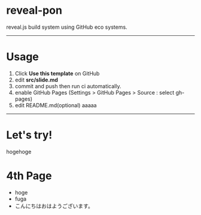 # reveal-pon

reveal.js build system
using GitHub eco systems.

---

# Usage

1. Click **Use this template** on GitHub
2. edit **src/slide.md**
3. commit and push then run ci automatically.
4. enable GitHub Pages (Settings > GitHub Pages > Source : select gh-pages)
5. edit README.md(optional)
   aaaaa

---

# Let's try!

hogehoge

# 4th Page

- hoge
- fuga
- こんにちはおはようございます。
